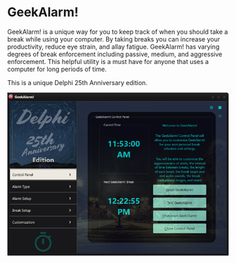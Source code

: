 # GeekAlarm!
GeekAlarm! is a unique way for you to keep track of when you should take a break while using your computer. By taking breaks you can increase your productivity, reduce eye strain, and allay fatigue. GeekAlarm! has varying degrees of break enforcement including passive, medium, and aggressive enforcement. This helpful utility is a must have for anyone that uses a computer for long periods of time.

This is a unique Delphi 25th Anniversary edition.

![GeekAlarm!](screenshot.png?raw=true "GeekAlarm!")
